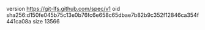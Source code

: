 version https://git-lfs.github.com/spec/v1
oid sha256:d150fe045b75c13e0b76fc6e658c65dbae7b82b9c352f12846ca354f441ca08a
size 13566
